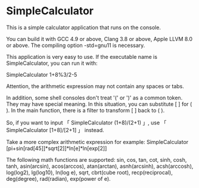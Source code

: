 # SimpleCalculator
This is a simple calculator application that runs on the console.

You can build it with GCC 4.9 or above, Clang 3.8 or above, Apple LLVM 8.0 or above. The compiling option -std=gnu11 is necessary.

This application is very easy to use. If the executable name is SimpleCalculator, you can run it with:

SimpleCalculator 1+8%3/2-5

Attention, the arithmetic expression may not contain any spaces or tabs.

In addition, some shell consoles don't treat '(' or ')' as a common token. They may have special meaning. In this situation, you can substitute [ ] for ( ). In the main function, there is a filter to transform [ ] back to ( ).

So, if you want to input 「 SimpleCalculator (1+8)/(2+1) 」, use 「 SimpleCalculator [1+8]/[2+1] 」 instead.

Take a more complex arithmetic expression for example: 
SimpleCalculator [pi+sin[rad[45]]*sqrt[2]]*ln[e]*ln[exp[2]]

The following math functions are supported: sin, cos, tan, cot, sinh, cosh, tanh, asin(arcsin), acos(arccos), atan(arctan), asnh(arcsinh), acsh(arccosh), log(log2), lg(log10), ln(log e), sqrt, cbrt(cube root), recp(reciprocal), deg(degree), rad(radian), exp(power of e).
